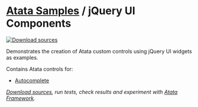 # [Atata Samples](https://github.com/atata-framework/atata-samples) / jQuery UI Components

[![Download sources](https://img.shields.io/badge/Download-sources-brightgreen.svg)](https://github.com/atata-framework/atata-samples/raw/main/_archives/JQueryUI.zip)

Demonstrates the creation of Atata custom controls using jQuery UI widgets as examples.

Contains Atata controls for:

- [Autocomplete](https://jqueryui.com/autocomplete/)

*[Download sources](https://github.com/atata-framework/atata-samples/raw/main/_archives/JQueryUI.zip), run tests, check results and experiment with [Atata Framework](https://atata.io).*